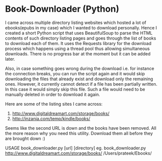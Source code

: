 # Book-Downloader (Python)

I came across multiple directory listing websites which hosted a lot of ebooks(epubs in my case) which I wanted to download personally. Hence I created a short Python script that uses BeautifulSoup to parse the HTML contents of such directory listing pages and goes through the list of books to download each of them. It uses the Requests library for the download process which happens using a thread pool thus allowing simultaneous downloads. There is no progress bar at the moment but it can be added later.

Also, in case something goes wrong during the download i.e. for instance the connection breaks, you can run the script again and it would skip downloading the files that already exist and download only the remaining ones. 
However, it currently cannot detect if a file has been partially written. In this case it would simply skip this file. Such a file would need to be manually deleted in order to download it again.

Here are some of the listing sites I came across:

1. http://www.digitaldreamart.com/storage/books/
2. http://inzania.com/temp/kindle/books/


Seems like the second URL is down and the books have been removed. All the more reason why you need this utility. Download them all before they are brought down :)

USAGE
book_downloader.py [url] [directory]
eg.
book_downloader.py http://www.digitaldreamart.com/storage/books/ /Users/prateek/Ebooks/

